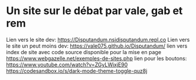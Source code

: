 # Un site sur le débat par vale, gab et rem
Lien vers le site dev: https://Disputandum.nsidisputandum.repl.co
Lien vers le site un peut moins dev: https://vale075.github.io/Disputandum/
lien vers index de site avec code source disponible pour la mise en page https://www.webgazelle.net/exemples-de-sites.php
lien pour les boutons: https://www.youtube.com/watch?v=ZGyLWixjE90
https://codesandbox.io/s/dark-mode-theme-toggle-quz8j
